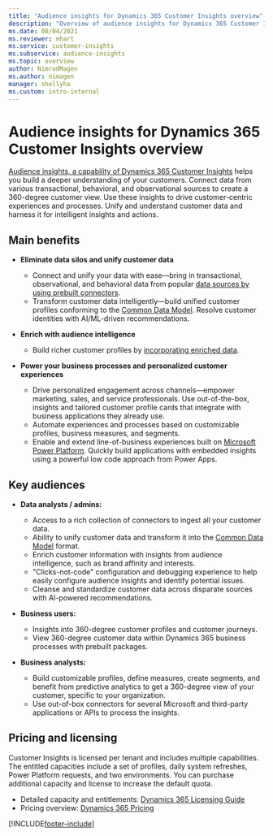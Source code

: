 ```yaml
---
title: "Audience insights for Dynamics 365 Customer Insights overview"
description: "Overview of audience insights for Dynamics 365 Customer Insights."
ms.date: 08/04/2021
ms.reviewer: mhart
ms.service: customer-insights
ms.subservice: audience-insights
ms.topic: overview
author: NimrodMagen
ms.author: nimagen
manager: shellyha
ms.custom: intro-internal
---
```


# Audience insights for Dynamics 365 Customer Insights overview

[Audience insights, a capability of Dynamics 365 Customer Insights](https://dynamics.microsoft.com/ai/customer-insights/audience-insights-capability/) helps you build a deeper understanding of your customers. Connect data from various transactional, behavioral, and observational sources to create a 360-degree customer view. Use these insights to drive customer-centric experiences and processes. Unify and understand customer data and harness it for intelligent insights and actions.

## Main benefits 

- **Eliminate data silos and unify customer data**

  - Connect and unify your data with ease—bring in transactional, observational, and behavioral data from popular [data sources by using prebuilt connectors](data-sources.md).
  - Transform customer data intelligently—build unified customer profiles conforming to the [Common Data Model](/common-data-model/). Resolve customer identities with AI/ML-driven recommendations.

- **Enrich with audience intelligence**

  - Build richer customer profiles by [incorporating enriched data](enrichment-hub.md).  

- **Power your business processes and personalized customer experiences**

  - Drive personalized engagement across channels—empower marketing, sales, and service professionals. Use out-of-the-box, insights and tailored customer profile cards that integrate with business applications they already use.
  - Automate experiences and processes based on customizable profiles, business measures, and segments.
  - Enable and extend line-of-business experiences built on [Microsoft Power Platform](https://powerplatform.microsoft.com/). Quickly build applications with embedded insights using a powerful low code approach from Power Apps.  

## Key audiences

- **Data analysts / admins:**

  - Access to a rich collection of connectors to ingest all your customer data.
  - Ability to unify customer data and transform it into the [Common Data Model](/common-data-model/) format.
  - Enrich customer information with insights from audience intelligence, such as brand affinity and interests.
  - "Clicks-not-code" configuration and debugging experience to help easily configure audience insights and identify potential issues.
  - Cleanse and standardize customer data across disparate sources with AI-powered recommendations.  

- **Business users:**

  - Insights into 360-degree customer profiles and customer journeys.
  - View 360-degree customer data within Dynamics 365 business processes with prebuilt packages.

- **Business analysts:**

  - Build customizable profiles, define measures, create segments, and benefit from predictive analytics to get a 360-degree view of your customer, specific to your organization.  
  - Use out-of-box connectors for several Microsoft and third-party applications or APIs to process the insights.

## Pricing and licensing

Customer Insights is licensed per tenant and includes multiple capabilities. The entitled capacities include a set of profiles, daily system refreshes, Power Platform requests, and two environments. You can purchase additional capacity and license to increase the default quota. 
- Detailed capacity and entitlements: [Dynamics 365 Licensing Guide](https://go.microsoft.com/fwlink/?LinkId=866544)
- Pricing overview: [Dynamics 365 Pricing](https://dynamics.microsoft.com/pricing/#CustomerDataPlatform)

[!INCLUDE[footer-include](../includes/footer-banner.md)]